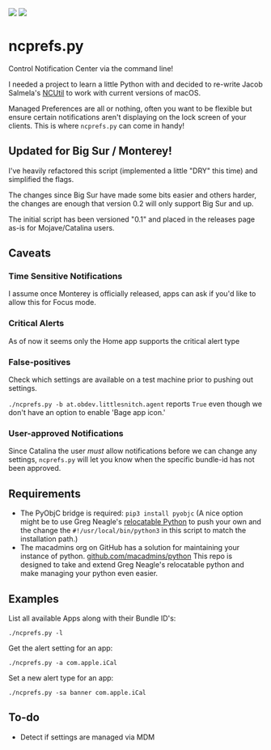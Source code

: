 ![](https://img.shields.io/badge/python-3.9-green.svg)
![](https://img.shields.io/badge/os-macOS_11+-2d74da.svg)

# ncprefs.py

Control Notification Center via the command line!

I needed a project to learn a little Python with and decided to re-write Jacob Salmela's
[NCUtil](https://github.com/jacobsalmela/NCutil) to work with current versions of macOS.

Managed Preferences are all or nothing, often you want to be flexible but ensure certain notifications aren't displaying on the lock screen of your clients. This is where `ncprefs.py` can come in handy!

## Updated for Big Sur / Monterey!

I've heavily refactored this script (implemented a little "DRY" this time) and simplified the flags.

The changes since Big Sur have made some bits easier and others harder, the changes are enough that version 0.2 will only support Big Sur and up.

The initial script has been versioned "0.1" and placed in the releases page as-is for Mojave/Catalina users.

## Caveats

### Time Sensitive Notifications

I assume once Monterey is officially released, apps can ask if you'd like to allow this for Focus mode.

### Critical Alerts

As of now it seems only the Home app supports the critical alert type

### False-positives

Check which settings are available on a test machine prior to pushing out settings.

`./ncprefs.py -b at.obdev.littlesnitch.agent` reports `True` even though we don't have an option to enable 'Bage app icon.'

### User-approved Notifications

Since Catalina the user _must_ allow notifications before we can change any settings, `ncprefs.py` will let you know when the specific bundle-id has not been approved.


## Requirements
- The PyObjC bridge is required: `pip3 install pyobjc`
  (A nice option might be to use Greg Neagle's [relocatable Python](https://github.com/gregneagle/relocatable-python) to push your own and the change the `#!/usr/local/bin/python3` in this script to match the installation path.)
- The macadmins org on GitHub has a solution for maintaining your instance of python. [github.com/macadmins/python](https://github.com/macadmins/python) This repo is designed to take and extend Greg Neagle's relocatable python and make managing your python even easier.


## Examples

List all available Apps along with their Bundle ID's:

`./ncprefs.py -l`

Get the alert setting for an app:

`./ncprefs.py -a com.apple.iCal`

Set a new alert type for an app:

`./ncprefs.py -sa banner com.apple.iCal`

## To-do

- Detect if settings are managed via MDM

